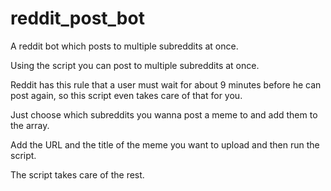 # reddit_post_bot
A reddit bot which posts to multiple subreddits at once.

Using the script you can post to multiple subreddits at once.

Reddit has this rule that a user must wait for about 9 minutes before he can post again, so this script even takes care of
that for you.

Just choose which subreddits you wanna post a meme to and add them to the array.

Add the URL and the title of the meme you want to upload and then run the script.

The script takes care of the rest.
